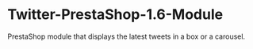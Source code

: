Twitter-PrestaShop-1.6-Module
=============================

PrestaShop module that displays the latest tweets in a box or a carousel.
